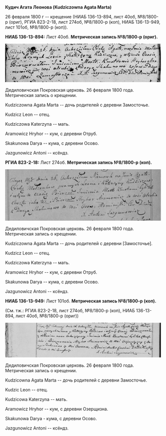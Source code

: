 **Кудич Агата Леонова (Kudziczowna Agata Marta)**

26 февраля 1800 г -- крещение (НИАБ 136-13-894, лист 40об, №8/1800-р
(ориг), РГИА 823-2-18, лист 274об, №8/1800-р (коп), НИАБ 136-13-949,
лист 101об, №8/1800-р (коп)).

**НИАБ 136-13-894:** Лист 40об. **Метрическая запись №8/1800-р (ориг).**

![](./media/ef8d7e5a3fc8372509f7230344ac277c24ab5bd3.png)

Дедиловичская Покровская церковь. 26 февраля 1800 года. Метрическая
запись о крещении.

Kudziczowna Agata Marta -- дочь родителей с деревни Замосточье.

Kudzicz Leon -- отец.

Kudziczowa Katerzyna -- мать.

Aramowicz Hryhor -- кум, с деревни Отруб.

Skakunowa Darya -- кума, с деревни Осово.

Jazgunowicz Antoni -- ксёндз.

**РГИА 823-2-18:** Лист 274об. **Метрическая запись №8/1800-р (коп).**

![](./media/fc3cdb24b1471f67c7ff9e5f2f423b61469cc61b.png)

Дедиловичская Покровская церковь. 26 февраля 1800 года. Метрическая
запись о крещении.

Kudziczowna Agata Marta -- дочь родителей с деревни \[Замосточье\].

Kudzicz Leon -- отец.

Kudziczowa Katerzyna -- мать.

Aramowicz Hryhor -- кум, с деревни Отруб.

Skakunowa Darya -- кума, с деревни Осово.

Jazgunowicz Antoni -- ксёндз.

**НИАБ 136-13-949:** Лист 101об. **Метрическая запись №8/1800-р (коп).**

(См. тж.: РГИА 823-2-18, лист 274об, №8/1800-р (коп), НИАБ 136-13-894,
лист 40об, №8/1800-р (ориг))

![](./media/9fc16ed18f8957c3ddfc5996b11e86df2979c9d6.png)

Дедиловичская Покровская церковь. 26 февраля 1800 года. Метрическая
запись о крещении.

Kudzicowna Agata Marta -- дочь родителей с деревни Замосточье.

Kudzic Leon -- отец.

Kudzicowa Katerzyna -- мать.

Aramowicz Hryhor -- кум, с деревни Озерщизна.

Skakunowa Darya - кума, с деревни Осово.

Jazgunowicz Antoni -- ксёндз.
